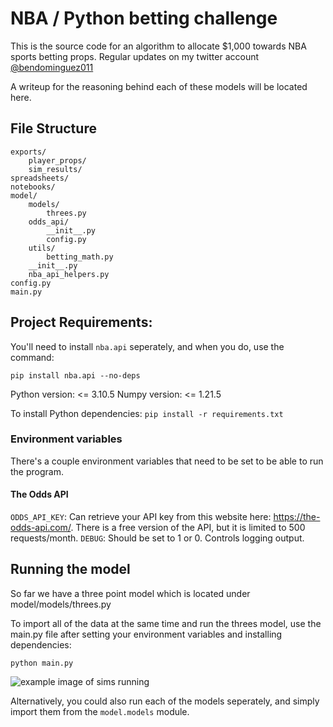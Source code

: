 # NBA / Python betting challenge
This is the source code for an algorithm to allocate $1,000 towards NBA sports betting props. Regular updates on my twitter account <a target="_blank" href="https://www.twitter.com/bendominguez011">@bendominguez011</a>

A writeup for the reasoning behind each of these models will be located here.

## File Structure

```
exports/
    player_props/
    sim_results/
spreadsheets/
notebooks/
model/
    models/
        threes.py
    odds_api/
        __init__.py
        config.py
    utils/
        betting_math.py
    __init__.py
    nba_api_helpers.py
config.py
main.py
```

## Project Requirements:

You'll need to install `nba.api` seperately, and when you do, use the command:

`pip install nba.api --no-deps`

Python version: <= 3.10.5
Numpy version:  <= 1.21.5

To install Python dependencies:
`
pip install -r requirements.txt
`

### Environment variables
There's a couple environment variables that need to be set to be able to run the program. 
#### The Odds API
`ODDS_API_KEY`: Can retrieve your API key from this website here: https://the-odds-api.com/. There is a free version of the API, but it is limited to 500 requests/month. 
`DEBUG`: Should be set to 1 or 0. Controls logging output.

## Running the model

So far we have a three point model which is located under model/models/threes.py

To import all of the data at the same time and run the threes model, use the main.py file after setting your environment variables and installing dependencies:

```python main.py```

![example image of sims running](png/example.jpg)

Alternatively, you could also run each of the models seperately, and simply import them from the `model.models` module.

